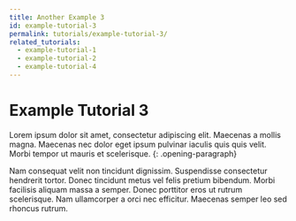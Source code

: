 ```yaml
---
title: Another Example 3
id: example-tutorial-3
permalink: tutorials/example-tutorial-3/
related_tutorials:
  - example-tutorial-1
  - example-tutorial-2
  - example-tutorial-4
---
```


# Example Tutorial 3

Lorem ipsum dolor sit amet, consectetur adipiscing elit. Maecenas a mollis magna. Maecenas nec dolor eget ipsum pulvinar iaculis quis quis velit. Morbi tempor ut mauris et scelerisque.
{: .opening-paragraph}

Nam consequat velit non tincidunt dignissim. Suspendisse consectetur hendrerit tortor. Donec tincidunt metus vel felis pretium bibendum. Morbi facilisis aliquam massa a semper. Donec porttitor eros ut rutrum scelerisque. Nam ullamcorper a orci nec efficitur. Maecenas semper leo sed rhoncus rutrum.
